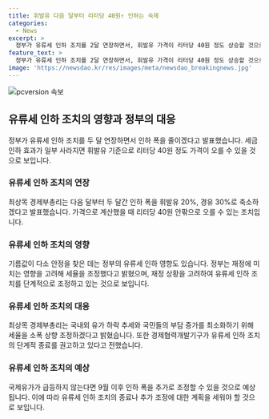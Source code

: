 ```yaml
---
title: 휘발유 다음 달부터 리터당 40원↑ 인하는 숙제
categories:
  - News
excerpt: >
  정부가 유류세 인하 조치를 2달 연장하면서, 휘발유 가격이 리터당 40원 정도 상승할 것으로 전망됩니다. 최상목 경제부총리는 다가오는 두 달간 휘발유와 경유의 세율을 각각 20%, 30%로 축소하여 국민의 부담을 최소화할 계획이라고 발표했습니다. 이러한 조치는 유류세 인하로 인한 재정 영향을 고려한 결과이며, 국제유가의 급격한 상승이 없다면 추가적인 인하 폭 조정이 가능할 것으로 예상됩니다.
feature_text: >
  정부가 유류세 인하 조치를 2달 연장하면서, 휘발유 가격이 리터당 40원 정도 상승할 것으로 전망됩니다. 최상목 경제부총리는 다가오는 두 달간 휘발유와 경유의 세율을 각각 20%, 30%로 축소하여 국민의 부담을 최소화할 계획이라고 발표했습니다. 이러한 조치는 유류세 인하로 인한 재정 영향을 고려한 결과이며, 국제유가의 급격한 상승이 없다면 추가적인 인하 폭 조정이 가능할 것으로 예상됩니다.
image: 'https://newsdao.kr/res/images/meta/newsdao_breakingnews.jpg'
---
```


<p><img src="https://newsdao.kr/res/images/meta/newsdao_breakingnews.jpg" alt="pcversion 속보" /></p>

<h2 data-ke-size="size26">유류세 인하 조치의 영향과 정부의 대응</h2>

<p data-ke-size="size16">정부가 유류세 인하 조치를 두 달 연장하면서 인하 폭을 줄이겠다고 발표했습니다. 세금 인하 효과가 일부 사라지면 휘발유 기준으로 리터당 40원 정도 가격이 오를 수 있을 것으로 보입니다.</p>

<h3>유류세 인하 조치의 연장</h3>

<p data-ke-size="size16">최상목 경제부총리는 다음 달부터 두 달간 인하 폭을 휘발유 20%, 경유 30%로 축소하겠다고 발표했습니다. 가격으로 계산했을 때 리터당 40원 안팎으로 오를 수 있는 조치입니다.</p>

<h3>유류세 인하 조치의 영향</h3>

<p data-ke-size="size16">기름값이 다소 안정을 찾은 데는 정부의 유류세 인하 영향도 있습니다. 정부는 재정에 미치는 영향을 고려해 세율을 조정했다고 밝혔으며, 재정 상황을 고려하여 유류세 인하 조치를 단계적으로 조정하고 있는 것으로 보입니다.</p>

<h3>유류세 인하 조치의 대응</h3>

<p data-ke-size="size16">최상목 경제부총리는 국내외 유가 하락 추세와 국민들의 부담 증가를 최소화하기 위해 세율을 소폭 상향 조정하겠다고 밝혔습니다. 또한 경제협력개발기구가 유류세 인하 조치의 단계적 종료를 권고하고 있다고 전했습니다.</p>

<h3>유류세 인하 조치의 예상</h3>

<p data-ke-size="size16">국제유가가 급등하지 않는다면 9월 이후 인하 폭을 추가로 조정할 수 있을 것으로 예상됩니다. 이에 따라 유류세 인하 조치의 종료나 추가 조정에 대한 계획을 세워야 할 것으로 보입니다.</p>

